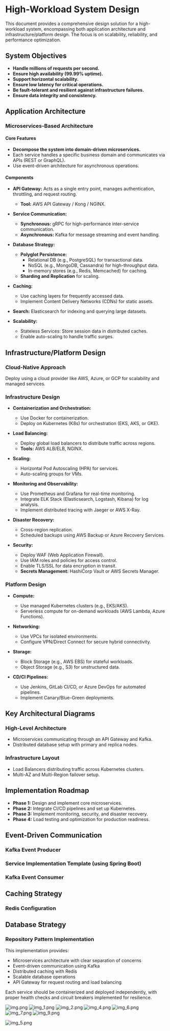 # High-Workload System Design

This document provides a comprehensive design solution for a high-workload system, encompassing both application architecture and infrastructure/platform design. The focus is on scalability, reliability, and performance optimization.

## System Objectives

- **Handle millions of requests per second.**
- **Ensure high availability (99.99% uptime).**
- **Support horizontal scalability.**
- **Ensure low latency for critical operations.**
- **Be fault-tolerant and resilient against infrastructure failures.**
- **Ensure data integrity and consistency.**

## Application Architecture

### Microservices-Based Architecture

#### Core Features

- **Decompose the system into domain-driven microservices.**
- Each service handles a specific business domain and communicates via APIs (REST or GraphQL).
- Use event-driven architecture for asynchronous operations.

#### Components

- **API Gateway:** Acts as a single entry point, manages authentication, throttling, and request routing.
  - **Tool:** AWS API Gateway / Kong / NGINX.

- **Service Communication:**
  - **Synchronous:** gRPC for high-performance inter-service communication.
  - **Asynchronous:** Kafka for message streaming and event handling.

- **Database Strategy:**
  - **Polyglot Persistence:**
    - Relational DB (e.g., PostgreSQL) for transactional data.
    - NoSQL (e.g., MongoDB, Cassandra) for high-throughput data.
    - In-memory stores (e.g., Redis, Memcached) for caching.
  - **Sharding and Replication** for scaling.

- **Caching:**
  - Use caching layers for frequently accessed data.
  - Implement Content Delivery Networks (CDNs) for static assets.

- **Search:** Elasticsearch for indexing and querying large datasets.

- **Scalability:**
  - Stateless Services: Store session data in distributed caches.
  - Enable auto-scaling to handle traffic surges.

## Infrastructure/Platform Design

### Cloud-Native Approach

Deploy using a cloud provider like AWS, Azure, or GCP for scalability and managed services.

### Infrastructure Design

- **Containerization and Orchestration:**
  - Use Docker for containerization.
  - Deploy on Kubernetes (K8s) for orchestration (EKS, AKS, or GKE).

- **Load Balancing:**
  - Deploy global load balancers to distribute traffic across regions.
  - **Tools:** AWS ALB/ELB, NGINX.

- **Scaling:**
  - Horizontal Pod Autoscaling (HPA) for services.
  - Auto-scaling groups for VMs.

- **Monitoring and Observability:**
  - Use Prometheus and Grafana for real-time monitoring.
  - Integrate ELK Stack (Elasticsearch, Logstash, Kibana) for log analysis.
  - Implement distributed tracing with Jaeger or AWS X-Ray.

- **Disaster Recovery:**
  - Cross-region replication.
  - Scheduled backups using AWS Backup or Azure Recovery Services.

- **Security:**
  - Deploy WAF (Web Application Firewall).
  - Use IAM roles and policies for access control.
  - Enable TLS/SSL for data encryption in transit.
  - **Secrets Management:** HashiCorp Vault or AWS Secrets Manager.

### Platform Design

- **Compute:**
  - Use managed Kubernetes clusters (e.g., EKS/AKS).
  - Serverless compute for on-demand workloads (AWS Lambda, Azure Functions).

- **Networking:**
  - Use VPCs for isolated environments.
  - Configure VPN/Direct Connect for secure hybrid connectivity.

- **Storage:**
  - Block Storage (e.g., AWS EBS) for stateful workloads.
  - Object Storage (e.g., S3) for unstructured data.

- **CD/CI Pipelines:**
  - Use Jenkins, GitLab CI/CD, or Azure DevOps for automated pipelines.
  - Implement Canary/Blue-Green deployments.

## Key Architectural Diagrams

### High-Level Architecture

- Microservices communicating through an API Gateway and Kafka.
- Distributed database setup with primary and replica nodes.

### Infrastructure Layout

- Load Balancers distributing traffic across Kubernetes clusters.
- Multi-AZ and Multi-Region failover setup.

## Implementation Roadmap

- **Phase 1:** Design and implement core microservices.
- **Phase 2:** Integrate CI/CD pipelines and set up Kubernetes.
- **Phase 3:** Implement monitoring, security, and disaster recovery.
- **Phase 4:** Load testing and optimization for production readiness.

## Event-Driven Communication

### Kafka Event Producer

### Service Implementation Template (using Spring Boot)

### Kafka Event Consumer

## Caching Strategy

### Redis Configuration

## Database Strategy

### Repository Pattern Implementation

This implementation provides:

- Microservices architecture with clear separation of concerns
- Event-driven communication using Kafka
- Distributed caching with Redis
- Scalable database operations
- API Gateway for request routing and load balancing

Each service should be containerized and deployed independently, with proper health checks and circuit breakers implemented for resilience.

![img.png](img.png)
![img_1.png](img_1.png)
![img_2.png](img_2.png)
![img_4.png](img_4.png)
![img_6.png](img_6.png)
![img_7.png](img_7.png)
![img_9.png](img_9.png)

![img_5.png](img_5.png)